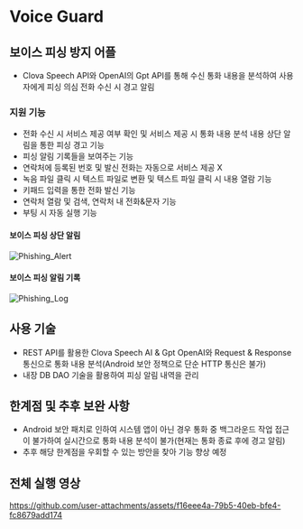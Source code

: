 # Voice Guard
## 보이스 피싱 방지 어플
- Clova Speech API와 OpenAI의 Gpt API를 통해 수신 통화 내용을 분석하여 사용자에게 피싱 의심 전화 수신 시 경고 알림

### 지원 기능
- 전화 수신 시 서비스 제공 여부 확인 및 서비스 제공 시 통화 내용 분석 내용 상단 알림을 통한 피싱 경고 기능
- 피싱 알림 기록들을 보여주는 기능
- 연락처에 등록된 번호 및 발신 전화는 자동으로 서비스 제공 X
- 녹음 파일 클릭 시 텍스트 파일로 변환 및 텍스트 파일 클릭 시 내용 열람 기능
- 키패드 입력을 통한 전화 발신 기능
- 연락처 열람 및 검색, 연락처 내 전화&문자 기능
- 부팅 시 자동 실행 기능

#### 보이스 피싱 상단 알림
![Phishing_Alert](https://github.com/user-attachments/assets/884e28ba-6c81-4680-acd2-cbaa988e8686)

#### 보이스 피싱 알림 기록 
![Phishing_Log](https://github.com/user-attachments/assets/cb952c4c-5c63-46f8-9f25-98e49e19c870)

## 사용 기술
- REST API를 활용한 Clova Speech AI & Gpt OpenAI와 Request & Response 통신으로 통화 내용 분석(Android 보안 정책으로 단순 HTTP 통신은 불가)
- 내장 DB DAO 기술을 활용하여 피싱 알림 내역을 관리

## 한계점 및 추후 보완 사항
- Android 보안 패치로 인하여 시스템 앱이 아닌 경우 통화 중 백그라운드 작업 접근이 불가하여 실시간으로 통화 내용 분석이 불가(현재는 통화 종료 후에 경고 알림)
- 추후 해당 한계점을 우회할 수 있는 방안을 찾아 기능 향상 예정

## 전체 실행 영상
https://github.com/user-attachments/assets/f16eee4a-79b5-40eb-bfe4-fc8679add174
